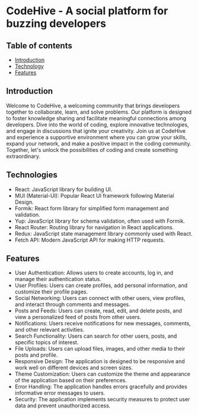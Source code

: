 # CodeHive - A social platform for buzzing developers

## Table of contents
- [Introduction](#introduction)
- [Technology](#technology)
- [Features](#features)

## Introduction
Welcome to CodeHive, a welcoming community that brings developers together to collaborate, learn, and solve problems. Our platform is designed to foster knowledge sharing and facilitate meaningful connections among developers. Dive into the world of coding, explore innovative technologies, and engage in discussions that ignite your creativity. Join us at CodeHive and experience a supportive environment where you can grow your skills, expand your network, and make a positive impact in the coding community. Together, let's unlock the possibilities of coding and create something extraordinary.

## Technologies
- React: JavaScript library for building UI.
- MUI (Material-UI): Popular React UI framework following Material Design.
- Formik: React form library for simplified form management and validation.
- Yup: JavaScript library for schema validation, often used with Formik.
- React Router: Routing library for navigation in React applications.
- Redux: JavaScript state management library commonly used with React.
- Fetch API: Modern JavaScript API for making HTTP requests.

## Features
- User Authentication: Allows users to create accounts, log in, and manage their authentication status.
- User Profiles: Users can create profiles, add personal information, and customize their profile pages.
- Social Networking: Users can connect with other users, view profiles, and interact through comments and messages.
- Posts and Feeds: Users can create, read, edit, and delete posts, and view a personalized feed of posts from other users.
- Notifications: Users receive notifications for new messages, comments, and other relevant activities.
- Search Functionality: Users can search for other users, posts, and specific topics of interest.
- File Uploads: Users can upload files, images, and other media to their posts and profile.
- Responsive Design: The application is designed to be responsive and work well on different devices and screen sizes.
- Theme Customization: Users can customize the theme and appearance of the application based on their preferences.
- Error Handling: The application handles errors gracefully and provides informative error messages to users.
- Security: The application implements security measures to protect user data and prevent unauthorized access.